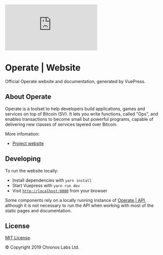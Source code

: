![GitHub](https://img.shields.io/github/license/operate-bsv/www.operatebsv.org)

# Operate | Website

Official Operate website and documentation, generated by VuePress.

## About Operate

Operate is a toolset to help developers build applications, games and services on top of Bitcoin (SV). It lets you write functions, called "Ops", and enables transactions to become small but powerful programs, capable of delivering new classes of services layered over Bitcoin.

More infomation:

* [Project website](https://www.operatebsv.org)

## Developing

To run the website locally:

* Install dependencies with `yarn install`
* Start Vuepress with `yarn run dev`
* Visit [`http://localhost:8080`](http://localhost:8080) from your browser

Some components rely on a locally running instance of [Operate | API](https://github.com/operate-bsv/op_api), although it is not necessary to run the API when working with most of the static pages and documentation.

## License

[MIT License](https://github.com/operate-bsv/www.operatebsv.org/blob/master/LICENSE.md).

© Copyright 2019 Chronos Labs Ltd.